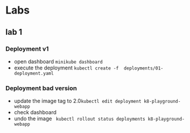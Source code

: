 # Labs

## lab 1

### Deployment v1 

 - open dashboard ```minikube dashboard```
 - execute the deployment ```kubectl create -f  deployments/01-deployment.yaml```

### Deployment bad version

- update the image tag to 2.0```kubectl edit deployment k8-playground-webapp``` 
- check dashboard
- undo the image ``` kubectl rollout status deployments k8-playground-webapp```